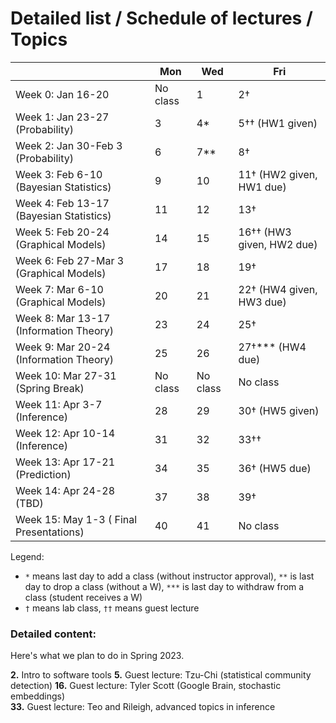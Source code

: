 # Detailed list / Schedule of lectures / Topics

| |Mon|Wed|Fri|
|-|-|-|-|
|Week 0: Jan 16-20 | No class | 1 | 2† |
|Week 1: Jan 23-27 (Probability) | 3 | 4* | 5†† (HW1 given)|
|Week 2: Jan 30-Feb 3 (Probability) | 6  | 7**  | 8† |
|Week 3: Feb 6-10 (Bayesian Statistics)  | 9  | 10  | 11† (HW2 given, HW1 due) |
|Week 4: Feb 13-17 (Bayesian Statistics)  | 11  | 12  | 13†|
|Week 5: Feb 20-24 (Graphical Models)  | 14  | 15  | 16†† (HW3 given, HW2 due) |
|Week 6: Feb 27-Mar 3 (Graphical Models) | 17  | 18  |  19† |
|Week 7: Mar 6-10 (Graphical Models)  |  20 | 21  | 22† (HW4 given, HW3 due) |
|Week 8: Mar 13-17 (Information Theory)  | 23  | 24  | 25† |
|Week 9: Mar 20-24 (Information Theory)  | 25 | 26  | 27†*** (HW4 due) |
|Week 10: Mar 27-31 (Spring Break) | No class  | No class  | No class  |
|Week 11: Apr 3-7 (Inference)  | 28  | 29  | 30† (HW5 given) |
|Week 12: Apr 10-14 (Inference)  | 31  |  32 | 33††  |
|Week 13: Apr 17-21 (Prediction)  | 34  |  35 | 36† (HW5 due) |
|Week 14: Apr 24-28 (TBD) |  37 | 38  | 39†  |
|Week 15: May 1-3 ( Final Presentations) | 40  | 41  |  No class  |

Legend: 
* `*` means last day to add a class (without instructor approval), `**` is last day to drop a class (without a W), `***` is last day to withdraw from a class (student receives a W)  
* `†` means lab class, `††` means guest lecture

### Detailed content:
Here's what we plan to do in Spring 2023.  

**2.** Intro to software tools
**5.** Guest lecture: Tzu-Chi (statistical community detection)
**16.** Guest lecture: Tyler Scott (Google Brain, stochastic embeddings)  
**33.** Guest lecture: Teo and Rileigh, advanced topics in inference  
